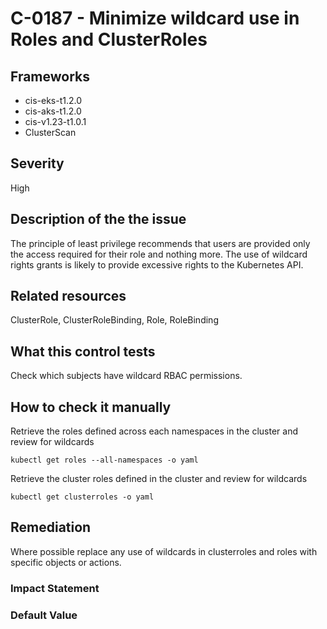# C-0187 - Minimize wildcard use in Roles and ClusterRoles

## Frameworks
* cis-eks-t1.2.0
* cis-aks-t1.2.0
* cis-v1.23-t1.0.1
* ClusterScan
 
## Severity
High

## Description of the the issue
The principle of least privilege recommends that users are provided only the access required for their role and nothing more. The use of wildcard rights grants is likely to provide excessive rights to the Kubernetes API.
 
## Related resources
ClusterRole, ClusterRoleBinding, Role, RoleBinding
 
## What this control tests 
Check which subjects have wildcard RBAC permissions.
 
## How to check it manually 
Retrieve the roles defined across each namespaces in the cluster and review for wildcards

 
```
kubectl get roles --all-namespaces -o yaml

```
 Retrieve the cluster roles defined in the cluster and review for wildcards

 
```
kubectl get clusterroles -o yaml

```
 
## Remediation
Where possible replace any use of wildcards in clusterroles and roles with specific objects or actions.
 
### Impact Statement

 
### Default Value

 
